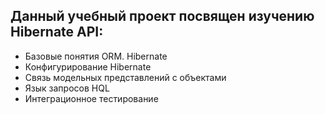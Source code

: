 ## Данный учебный проект посвящен изучению Hibernate API:
* Базовые понятия ORM. Hibernate
* Конфигурирование Hibernate
* Связь модельных представлений с объектами
* Язык запросов HQL
* Интеграционное тестирование